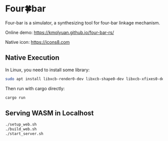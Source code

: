 # Four🍀bar

Four-bar is a simulator, a synthesizing tool for four-bar linkage mechanism.

Online demo: <https://kmolyuan.github.io/four-bar-rs/>

Native icon: <https://icons8.com>

## Native Execution

In Linux, you need to install some library:

```bash
sudo apt install libxcb-render0-dev libxcb-shape0-dev libxcb-xfixes0-dev libxkbcommon-dev
```

Then run with cargo directly:

```bash
cargo run
```

## Serving WASM in Localhost

```bash
./setup_web.sh
./build_web.sh
./start_server.sh
```
